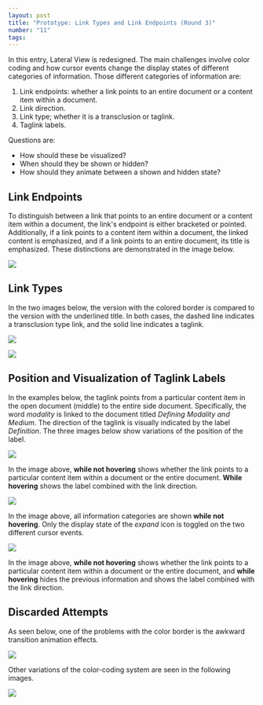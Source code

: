 ```yaml
---
layout: post
title: "Prototype: Link Types and Link Endpoints (Round 3)"
number: "11"
tags:
---
```


In this entry, Lateral View is redesigned. The main challenges involve color coding and how cursor events change the display states of different categories of information. Those different categories of information are:

1. Link endpoints: whether a link points to an entire document or a content item within a document.
3. Link direction.
4. Link type; whether it is a transclusion or taglink.
5. Taglink labels.

Questions are:
- How should these be visualized?
- When should they be shown or hidden?
- How should they animate between a shown and hidden state?

## Link Endpoints

To distinguish between a link that points to an entire document or a content item within a document, the link's endpoint is either bracketed or pointed. Additionally, if a link points to a content item within a document, the linked content is emphasized, and if a link points to an entire document, its title is emphasized. These distinctions are demonstrated in the image below.

![](assets/document_to_document_links.png)



## Link Types

In the two images below, the version with the colored border is compared to the version with the underlined title. In both cases, the dashed line indicates a transclusion type link, and the solid line indicates a taglink.

![](assets/document_color_border.png)

![](assets/document_color_underline.png)

## Position and Visualization of Taglink Labels

In the examples below, the taglink points from a particular content item in the open document (middle) to the entire side document. Specifically, the word *modality* is linked to the document titled *Defining Modality and Medium*. The direction of the taglink is visually indicated by the label *Definition*. The three images below show variations of the position of the label.

![](assets/label_position_01.gif)

In the image above, **while not hovering** shows whether the link points to a particular content item within a document or the entire document. **While hovering** shows the label combined with the link direction.

![](assets/label_position_02.gif)

In the image above, all information categories are shown **while not hovering**. Only the display state of the *expand* icon is toggled on the two different cursor events.

![](assets/label_position_03.gif)

In the image above, **while not hovering** shows whether the link points to a particular content item within a document or the entire document, and **while hovering** hides the previous information and shows the label combined with the link direction.

## Discarded Attempts

As seen below, one of the problems with the color border is the awkward transition animation effects.

![](assets/test_04_transition_01.gif)

Other variations of the color-coding system are seen in the following images.

![](assets/label_color_coding_black_outline.png)
